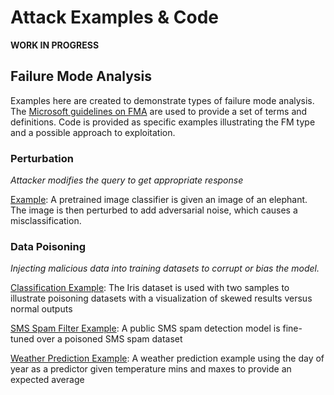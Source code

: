 # Attack Examples & Code

**WORK IN PROGRESS**

## Failure Mode Analysis

Examples here are created to demonstrate types of failure mode analysis. The [Microsoft guidelines on FMA](https://github.com/MicrosoftDocs/security/blob/main/security-docs/engineering/Failure-modes-in-machine-learning.md) are used to provide a set of terms and definitions. Code is provided as specific examples illustrating the FM type and a possible approach to exploitation.

### Perturbation
*Attacker modifies the query to get appropriate response*

[Example](fma/PerturbationExample_ImageClassifier.ipynb): A pretrained image classifier is given an image of an elephant. The image is then perturbed to add adversarial noise, which causes a misclassification.


### Data Poisoning
*Injecting malicious data into training datasets to corrupt or bias the model.*

[Classification Example](fma/DataPoisoningExample-FeatureDetection.ipynb): The Iris dataset is used with two samples to illustrate poisoning datasets with a visualization of skewed results versus normal outputs

[SMS Spam Filter Example](fma/DataPoisoningExample-SMSSpamDetection.ipynb): A public SMS spam detection model is fine-tuned over a poisoned SMS spam dataset

[Weather Prediction Example](fma/DataPoisoningExample-WeatherPrediction.ipynb): A weather prediction example using the day of year as a predictor given temperature mins and maxes to provide an expected average
